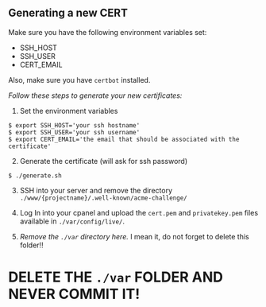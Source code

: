 Generating a new CERT
---

Make sure you have the following environment variables set:

- SSH_HOST
- SSH_USER
- CERT_EMAIL

Also, make sure you have `certbot` installed.

*Follow these steps to generate your new certificates:*

1. Set the environment variables

```
$ export SSH_HOST='your ssh hostname'
$ export SSH_USER='your ssh username'
$ export CERT_EMAIL='the email that should be associated with the certificate'
```

2. Generate the certificate (will ask for ssh password)

```
$ ./generate.sh
```

3. SSH into your server and remove the directory `./www/{projectname}/.well-known/acme-challenge/`

4. Log In into your cpanel and upload the `cert.pem` and `privatekey.pem` files available
in `./var/config/live/`.

5. *Remove the `./var` directory here.* I mean it, do not forget to delete this folder!!

# DELETE THE `./var` FOLDER AND NEVER COMMIT IT!

